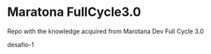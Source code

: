 # Maratona FullCycle3.0
Repo with the knowledge acquired from Marotana Dev Full Cycle 3.0

desafio-1
